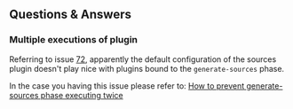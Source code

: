 ## Questions & Answers


### Multiple executions of plugin

Referring to issue [72](https://github.com/bsorrentino/maven-annotation-plugin/issues/72), apparently the default configuration of the sources plugin doesn't play nice with plugins bound to the `generate-sources` phase.

In the case you having this issue please refer to: [How to prevent generate-sources phase executing twice](http://blog.peterlynch.ca/2010/05/maven-how-to-prevent-generate-sources.html)
